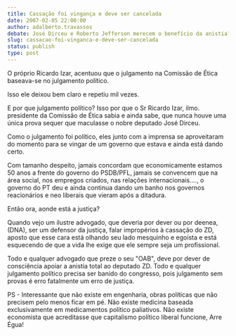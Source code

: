 ```yaml
---
title: Cassação foi vingança e deve ser cancelada
date: 2007-02-05 22:00:00
author: adalberto.travassos
debate: José Dirceu e Roberto Jefferson merecem o benefício da anistia?
slug: cassacao-foi-vinganca-e-deve-ser-cancelada
status: publish 
type: post
---
```


O próprio Ricardo Izar, acentuou que o julgamento na Comissão de Ética baseava-se no julgamento político.  

Isso ele deixou bem claro e repetiu mil vezes.   

E por que julgamento político? Isso por que o Sr Ricardo Izar, ilmo. presidente da Comissão de Ética sabia e ainda sabe, que nunca houve uma única prova sequer que maculasse o nobre deputado José Dirceu.   

Como o julgamento foi político, eles junto com a imprensa se aproveitaram do momento para se vingar de um governo que estava e ainda está dando certo.  

Com tamanho despeito, jamais concordam que economicamente estamos 50 anos a frente do governo do PSDB/PFL, jamais se convencem que na área social, nos empregos criados, nas relações internacionais...., o governo do PT deu e ainda continua dando um banho nos governos reacionários e neo liberais que vieram após a ditadura.   

Então ora, aonde está a justiça?   

Quando vejo um ilustre advogado, que deveria por dever ou por deenea, (DNA), ser um defensor da justiça, falar impropérios à cassação do ZD, aposto que esse cara está olhando seu lado mesquinho e egoísta e está esquecendo de que a vida lhe exige que ele sempre seja um profissional.  

Todo e qualquer advogado que preze o seu "OAB", deve por dever de consciência apoiar a anistia total ao deputado ZD. Todo e qualquer julgamento político precisa ser banido do congresso, pois julgamento sem provas é erro fatalmente um erro de justiça.  

PS - Interessante que não existe em engenharia, obras políticas que não precisem pelo menos ficar em pé. Não existe medicina baseada exclusivamente em medicamentos político paliativos. Não existe economista que acreditasse que capitalismo político liberal funcione, Arre Égua!
